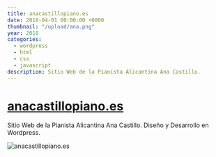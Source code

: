 ```yaml
---
title: anacastillopiano.es
date: 2018-04-01 00:00:00 +0000
thumbnail: "/upload/ana.png"
year: 2018
categories:
  - wordpress
  - html
  - css
  - javascript
description: Sitio Web de la Pianista Alicantina Ana Castillo.
---
```


# [anacastillopiano.es](https://anacastillopiano.es/)

Sitio Web de la Pianista Alicantina Ana Castillo.
Diseño y Desarrollo en Wordpress.

![anacastillopiano.es](/upload/ana.png)
